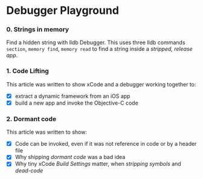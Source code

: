 # Debugger Playground

### 0. Strings in memory
Find a hidden string with lldb Debugger.  This uses three lldb commands `section`, `memory find`, `memory read` to find a string inside a _stripped, release app_.

### 1. Code Lifting
This article was written to show xCode and a debugger working together to:
- [x] extract a dynamic framework from an iOS app
- [x] build a new app and invoke the Objective-C code

### 2. Dormant code
This article was written to show:
- [x] Code can be invoked, even if it was not reference in code or by a header file
- [x] Why shipping _dormant code_ was a bad idea
- [x] Why tiny xCode _Build Settings_ matter, when _stripping symbols_ and _dead-code_
